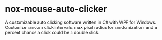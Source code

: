 # nox-mouse-auto-clicker
A customizable auto clicking software written in C# with WPF for Windows. Customize random click intervals, max pixel radius for randomization, and a percent chance a click could be a double click.
